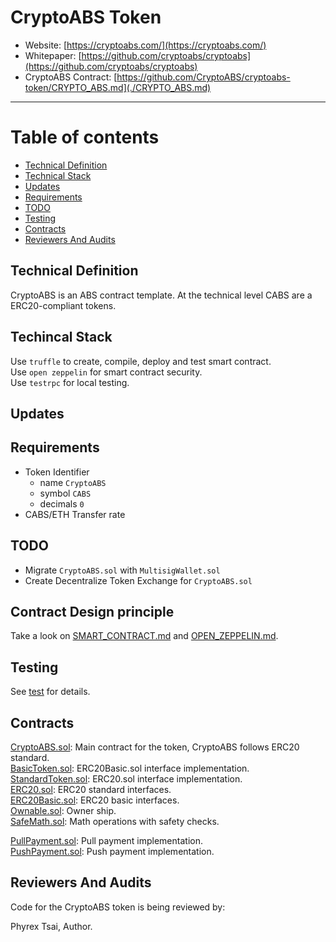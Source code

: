 # CryptoABS Token

- Website: [https://cryptoabs.com/](https://cryptoabs.com/)
- Whitepaper: [https://github.com/cryptoabs/cryptoabs](https://github.com/cryptoabs/cryptoabs)
- CryptoABS Contract: [https://github.com/CryptoABS/cryptoabs-token/CRYPTO_ABS.md](./CRYPTO_ABS.md)

----

# Table of contents

- [Technical Definition](#technical-definition)
- [Technical Stack](#technical-stack)
- [Updates](#updates)
- [Requirements](#requirements)
- [TODO](#todo)
- [Testing](#testing)
- [Contracts](#contracts)
- [Reviewers And Audits](#reviewers-and-audits)

## Technical Definition

CryptoABS is an ABS contract template.
At the technical level CABS are a ERC20-compliant tokens.  

## Techincal Stack

Use `truffle` to create, compile, deploy and test smart contract.  
Use `open zeppelin` for smart contract security.  
Use `testrpc` for local testing.

## Updates

## Requirements

- Token Identifier
    - name `CryptoABS`
    - symbol `CABS`
    - decimals `0`
- CABS/ETH Transfer rate

## TODO

- Migrate `CryptoABS.sol` with `MultisigWallet.sol`
- Create Decentralize Token Exchange for `CryptoABS.sol`

## Contract Design principle

Take a look on [SMART_CONTRACT.md](SMART_CONTRACT.md) and [OPEN_ZEPPELIN.md](OPEN_ZEPPELIN.md).

## Testing

See [test](test) for details.

## Contracts

[CryptoABS.sol](./contracts/CryptoABS.sol): Main contract for the token, CryptoABS follows ERC20 standard.  
[BasicToken.sol](./contracts/BasicToken.sol): ERC20Basic.sol interface implementation.  
[StandardToken.sol](./contracts/StandardToken.sol): ERC20.sol interface implementation.  
[ERC20.sol](./contracts/ERC20.sol): ERC20 standard interfaces.  
[ERC20Basic.sol](./contracts/ERC20Basic.sol): ERC20 basic interfaces.  
[Ownable.sol](./contracts/Ownable.sol): Owner ship.  
[SafeMath.sol](./contracts/SafeMath.sol): Math operations with safety checks.  
  
[PullPayment.sol](./contracts/payment/PullPayment.sol): Pull payment implementation.  
[PushPayment.sol](./contracts/payment/PushPayment.sol): Push payment implementation.  

## Reviewers And Audits

Code for the CryptoABS token is being reviewed by:

Phyrex Tsai, Author.
